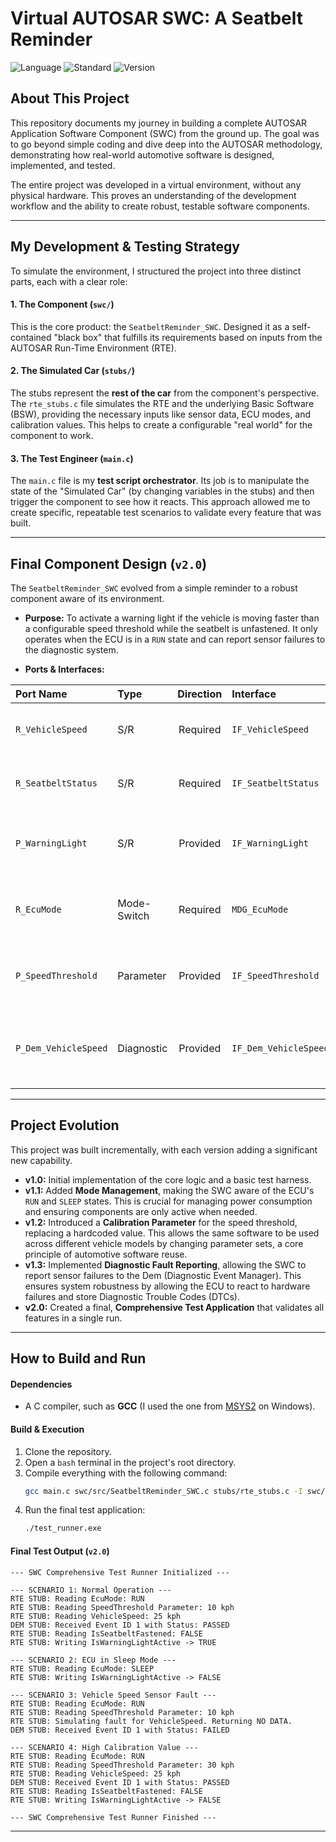 # Virtual AUTOSAR SWC: A Seatbelt Reminder

![Language](https://img.shields.io/badge/Language-C-blue.svg)
![Standard](https://img.shields.io/badge/Standard-AUTOSAR-orange.svg)
![Version](https://img.shields.io/badge/Version-2.0-brightgreen.svg)

## About This Project

This repository documents my journey in building a complete AUTOSAR Application Software Component (SWC) from the ground up. The goal was to go beyond simple coding and dive deep into the AUTOSAR methodology, demonstrating how real-world automotive software is designed, implemented, and tested.

The entire project was developed in a virtual environment, without any physical hardware. This proves an understanding of the development workflow and the ability to create robust, testable software components.

***

## My Development & Testing Strategy

To simulate the environment, I structured the project into three distinct parts, each with a clear role:

#### 1. The Component (`swc/`)
This is the core product: the `SeatbeltReminder_SWC`. Designed it as a self-contained "black box" that fulfills its requirements based on inputs from the AUTOSAR Run-Time Environment (RTE). 

#### 2. The Simulated Car (`stubs/`)
The stubs represent the **rest of the car** from the component's perspective. The `rte_stubs.c` file simulates the RTE and the underlying Basic Software (BSW), providing the necessary inputs like sensor data, ECU modes, and calibration values. This helps to create a configurable "real world" for the component to work.

#### 3. The Test Engineer (`main.c`)
The `main.c` file is my **test script orchestrator**. Its job is to manipulate the state of the "Simulated Car" (by changing variables in the stubs) and then trigger the component to see how it reacts. This approach allowed me to create specific, repeatable test scenarios to validate every feature that was built.

***

## Final Component Design (`v2.0`)

The `SeatbeltReminder_SWC` evolved from a simple reminder to a robust component aware of its environment.

* **Purpose:** To activate a warning light if the vehicle is moving faster than a configurable speed threshold while the seatbelt is unfastened. It only operates when the ECU is in a `RUN` state and can report sensor failures to the diagnostic system.

* **Ports & Interfaces:**

| Port Name            | Type        | Direction | Interface           | Description                                          |
| :------------------- | :---------- | :-------: | :------------------ | :--------------------------------------------------- |
| `R_VehicleSpeed`     | S/R         | Required  | `IF_VehicleSpeed`   | Receives the current vehicle speed.                  |
| `R_SeatbeltStatus`   | S/R         | Required  | `IF_SeatbeltStatus` | Receives the driver's seatbelt status.               |
| `P_WarningLight`     | S/R         | Provided  | `IF_WarningLight`   | Sends the activation status for the warning light.   |
| `R_EcuMode`          | Mode-Switch | Required  | `MDG_EcuMode`       | Receives the current ECU operational mode.           |
| `P_SpeedThreshold`   | Parameter   | Provided  | `IF_SpeedThreshold` | Provides access to the speed threshold calibration.  |
| `P_Dem_VehicleSpeed` | Diagnostic  | Provided  | `IF_Dem_VehicleSpeed` | Reports the health of the vehicle speed signal to the Dem. |

***

## Project Evolution

This project was built incrementally, with each version adding a significant new capability.

* **v1.0:** Initial implementation of the core logic and a basic test harness.
* **v1.1:** Added **Mode Management**, making the SWC aware of the ECU's `RUN` and `SLEEP` states. This is crucial for managing power consumption and ensuring components are only active when needed.
* **v1.2:** Introduced a **Calibration Parameter** for the speed threshold, replacing a hardcoded value. This allows the same software to be used across different vehicle models by changing parameter sets, a core principle of automotive software reuse.
* **v1.3:** Implemented **Diagnostic Fault Reporting**, allowing the SWC to report sensor failures to the Dem (Diagnostic Event Manager). This ensures system robustness by allowing the ECU to react to hardware failures and store Diagnostic Trouble Codes (DTCs).
* **v2.0:** Created a final, **Comprehensive Test Application** that validates all features in a single run.

***

## How to Build and Run

#### Dependencies
* A C compiler, such as **GCC** (I used the one from [MSYS2](https://www.msys2.org/) on Windows).

#### Build & Execution
1.  Clone the repository.
2.  Open a `bash` terminal in the project's root directory.
3.  Compile everything with the following command:
    ```bash
    gcc main.c swc/src/SeatbeltReminder_SWC.c stubs/rte_stubs.c -I swc/include/ -I stubs/ -o test_runner.exe
    ```
4.  Run the final test application:
    ```bash
    ./test_runner.exe
    ```

#### Final Test Output (`v2.0`)
```
--- SWC Comprehensive Test Runner Initialized ---

--- SCENARIO 1: Normal Operation --- 
RTE STUB: Reading EcuMode: RUN 
RTE STUB: Reading SpeedThreshold Parameter: 10 kph 
RTE STUB: Reading VehicleSpeed: 25 kph 
DEM STUB: Received Event ID 1 with Status: PASSED 
RTE STUB: Reading IsSeatbeltFastened: FALSE 
RTE STUB: Writing IsWarningLightActive -> TRUE

--- SCENARIO 2: ECU in Sleep Mode --- 
RTE STUB: Reading EcuMode: SLEEP 
RTE STUB: Writing IsWarningLightActive -> FALSE

--- SCENARIO 3: Vehicle Speed Sensor Fault --- 
RTE STUB: Reading EcuMode: RUN 
RTE STUB: Reading SpeedThreshold Parameter: 10 kph 
RTE STUB: Simulating fault for VehicleSpeed. Returning NO DATA. 
DEM STUB: Received Event ID 1 with Status: FAILED

--- SCENARIO 4: High Calibration Value --- 
RTE STUB: Reading EcuMode: RUN 
RTE STUB: Reading SpeedThreshold Parameter: 30 kph 
RTE STUB: Reading VehicleSpeed: 25 kph 
DEM STUB: Received Event ID 1 with Status: PASSED 
RTE STUB: Reading IsSeatbeltFastened: FALSE 
RTE STUB: Writing IsWarningLightActive -> FALSE

--- SWC Comprehensive Test Runner Finished ---
```

***
